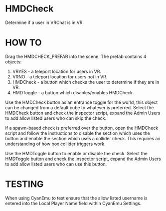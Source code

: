 # HMDCheck
Determine if a user in VRChat is in VR.

# HOW TO

Drag the HMDCHECK_PREFAB into the scene.
The prefab contains 4 objects:
1. VRYES - a teleport location for users in VR.
2. VRNO - a teleport location for users not in VR.
3. HMDCheck - a button which checks the user to determine if they are in VR.
4. HMDToggle - a button which disables/enables HMDCheck.

Use the HMDCheck button as an entrance toggle for the world, this object can be changed from a default cube to whatever is preferred.
Select the HMDCheck button and check the inspector script, expand the Admin Users to add allow listed users who can skip the check.

If a spawn-based check is preferred over the button, open the HMDCheck script and follow the instructions to disable the section which 
uses the button and enable the section which uses a collider check. This requires an understanding of how box collider triggers work.

Use the HMDToggle button to enable or disable the check.
Select the HMDToggle button and check the inspector script, expand the Admin Users to add allow listed users who can use this button.

# TESTING

When using CyanEmu to test ensure that the allow listed username is entered into the Local Player Name field within CyanEmu Settings.
